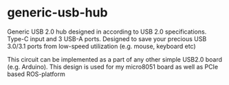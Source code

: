 # generic-usb-hub
Generic USB 2.0 hub designed in according to USB 2.0 specifications. Type-C input and 3 USB-A ports. Designed to save your precious USB 3.0/3.1 ports from low-speed utilization (e.g. mouse, keyboard etc)

This circuit can be implemented as a part of any other simple USB2.0 board (e.g. Arduino). This design is used for my micro8051 board as well as PCIe based ROS-platform
